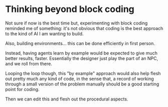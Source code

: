 # Thinking beyond block coding

Not sure if now is the best time but, experimenting with block coding reminded me of something: it's not obvious that coding is the best approach to the kind of AI I am wanting to build.

Also, building environments... this can be done efficiently in first person.

Instead, having agents learn by example would be expected to give much better results, faster. Essentially the designer just play the part of an NPC, and we roll from there.

Looping the loop though, this "by example" approach would also help flesh out pretty much any kind of code, in the sense that, a record of working through a small version of the problem manually should be a good starting point for coding.

Then we can edit this and flesh out the procedural aspects.
